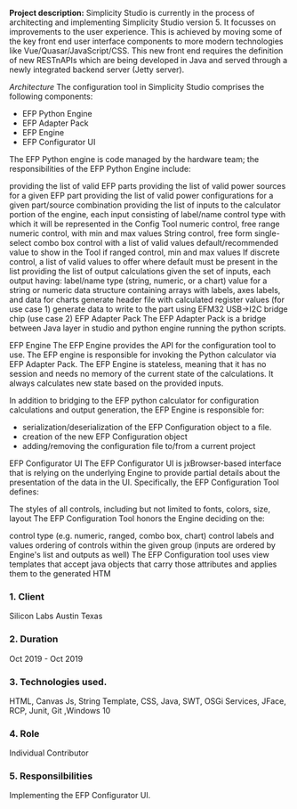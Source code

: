 

**Project description:** Simplicity Studio is currently in the process of architecting and implementing Simplicity Studio version 5. It focusses on improvements to the user experience. This is achieved by moving some of the key front end user interface components to more modern technologies like Vue/Quasar/JavaScript/CSS. This new front end requires the definition of new RESTnAPIs which are being developed in Java and served through a newly integrated backend server (Jetty server).

*Architecture*
The configuration tool in Simplicity Studio comprises the following components:
<ul>
  <li>EFP Python Engine</li>
  <li>EFP Adapter Pack</li>
  <li>EFP Engine</li>
  <li>EFP Configurator UI</li>
</ul>

The EFP Python engine is code managed by the hardware team; the responsibilities of the EFP Python Engine include:

providing the list of valid EFP parts
providing the list of valid power sources for a given EFP part
providing the list of valid power configurations for a given part/source combination
providing the list of inputs to the calculator portion of the engine, each input consisting of
label/name
control type with which it will be represented in the Config Tool
numeric control, free range
numeric control, with min and max values
String control, free form
single-select combo box control with a list of valid values
default/recommended value to show in the Tool
if ranged control, min and max values
If discrete control, a list of valid values to offer where default must be present in the list
providing the list of output calculations given the set of inputs, each output having:
label/name
type (string, numeric, or a chart)
value for a string or numeric
data structure containing arrays with labels, axes labels, and data for charts
generate header file with calculated register values (for use case 1)
generate data to write to the part using EFM32 USB→I2C bridge chip (use case 2)
EFP Adapter Pack
The EFP Adapter Pack is a bridge between Java layer in studio and python engine running the python scripts.

EFP Engine
The EFP Engine provides the API for the configuration tool to use. The EFP engine is responsible for invoking the Python calculator via EFP Adapter Pack. The EFP Engine is stateless, meaning that it has no session and needs no memory of the current state of the calculations. It always calculates new state based on the provided inputs.

In addition to bridging to the EFP python calculator for configuration calculations and output generation, the EFP Engine is responsible for:

<ul>
  <li>serialization/deserialization of the EFP Configuration object to a file.</li>
  <li>creation of the new EFP Configuration object</li>
  <li>adding/removing the configuration file to/from a current project</li>
</ul>

EFP Configurator UI
The EFP Configurator UI is jxBrowser-based interface that is relying on the underlying Engine to provide partial details about the presentation of the data in the UI. Specifically, the EFP Configuration Tool defines:

The styles of all controls, including but not limited to fonts, colors, size, layout
The EFP Configuration Tool honors the Engine deciding on the:

control type (e.g. numeric, ranged, combo box, chart)
control labels and values
ordering of controls within the given group (inputs are ordered by Engine's list and outputs as well)
The EFP Configuration tool uses view templates that accept java objects that carry those attributes and applies them to the generated HTM


### 1. Client

Silicon Labs Austin Texas
 
### 2.  Duration

Oct 2019 - Oct 2019

### 3. Technologies used. 
HTML, Canvas Js, String Template, CSS, Java, SWT, OSGi Services, JFace, RCP, Junit, Git ,Windows 10

### 4. Role 

Individual Contributor

### 5. Responsilbilities

Implementing the EFP Configurator UI.
